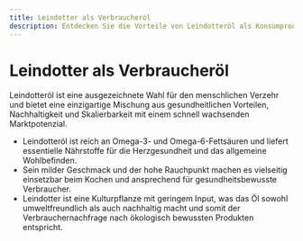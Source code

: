 ```yaml
---
title: Leindotter als Verbraucheröl
description: Entdecken Sie die Vorteile von Leindotteröl als Konsumprodukt mit wachsender Marktnachfrage. 
---
```

# Leindotter als Verbraucheröl
Leindotteröl ist eine ausgezeichnete Wahl für den menschlichen Verzehr und bietet eine einzigartige Mischung aus gesundheitlichen Vorteilen, Nachhaltigkeit und Skalierbarkeit mit einem schnell wachsenden Marktpotenzial.

- Leindotteröl ist reich an Omega-3- und Omega-6-Fettsäuren und liefert essentielle Nährstoffe für die Herzgesundheit und das allgemeine Wohlbefinden.
- Sein milder Geschmack und der hohe Rauchpunkt machen es vielseitig einsetzbar beim Kochen und ansprechend für gesundheitsbewusste Verbraucher.
- Leindotter ist eine Kulturpflanze mit geringem Input, was das Öl sowohl umweltfreundlich als auch nachhaltig macht und somit der Verbrauchernachfrage nach ökologisch bewussten Produkten entspricht.